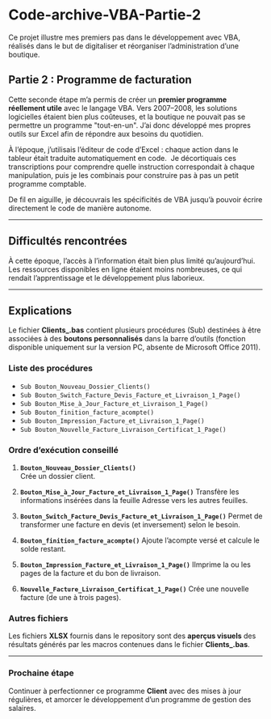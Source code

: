 # Code-archive-VBA-Partie-2

Ce projet illustre mes premiers pas dans le développement avec VBA, réalisés dans le but de digitaliser et réorganiser l’administration d’une boutique.

## Partie 2 : Programme de facturation

Cette seconde étape m’a permis de créer un **premier programme réellement utile** avec le langage VBA. Vers 2007–2008, les solutions logicielles étaient bien plus coûteuses, et la boutique ne pouvait pas se permettre un programme "tout-en-un". J’ai donc développé mes propres outils sur Excel afin de répondre aux besoins du quotidien.

À l’époque, j’utilisais l’éditeur de code d’Excel : chaque action dans le tableur était traduite automatiquement en code.  Je décortiquais ces transcriptions pour comprendre quelle instruction correspondait à chaque manipulation, puis je les combinais pour construire pas à pas un petit programme comptable.

De fil en aiguille, je découvrais les spécificités de VBA jusqu’à pouvoir écrire directement le code de manière autonome.

---

## Difficultés rencontrées

À cette époque, l’accès à l’information était bien plus limité qu’aujourd’hui. Les ressources disponibles en ligne étaient moins nombreuses, ce qui rendait l’apprentissage et le développement plus laborieux.

---

## Explications

Le fichier **Clients_.bas** contient plusieurs procédures (Sub) destinées à être associées à des **boutons personnalisés** dans la barre d’outils (fonction disponible uniquement sur la version PC, absente de Microsoft Office 2011).


### Liste des procédures

- `Sub Bouton_Nouveau_Dossier_Clients()`
- `Sub Bouton_Switch_Facture_Devis_Facture_et_Livraison_1_Page()`
- `Sub Bouton_Mise_à_Jour_Facture_et_Livraison_1_Page()`
- `Sub Bouton_finition_facture_acompte()`
- `Sub Bouton_Impression_Facture_et_Livraison_1_Page()`
- `Sub Bouton_Nouvelle_Facture_Livraison_Certificat_1_Page()`


### Ordre d’exécution conseillé

1. **`Bouton_Nouveau_Dossier_Clients()`**  
   Crée un dossier client.

2. **`Bouton_Mise_à_Jour_Facture_et_Livraison_1_Page()`** 
Transfère les informations insérées dans la feuille Adresse vers les autres feuilles.

3. **`Bouton_Switch_Facture_Devis_Facture_et_Livraison_1_Page()`** 
Permet de transformer une facture en devis (et inversement) selon le besoin.

4. **`Bouton_finition_facture_acompte()`** 
Ajoute l’acompte versé et calcule le solde restant.

5. **`Bouton_Impression_Facture_et_Livraison_1_Page()`** 
IImprime la ou les pages de la facture et du bon de livraison.

6. **`Nouvelle_Facture_Livraison_Certificat_1_Page()`** 
Crée une nouvelle facture (de une à trois pages).


### Autres fichiers
Les fichiers **XLSX** fournis dans le repository sont des **aperçus visuels** des résultats générés par les macros contenues dans le fichier **Clients_.bas**. 

---

### Prochaine étape  

Continuer à perfectionner ce programme **Client** avec des mises à jour régulières, et amorcer le développement d’un programme de gestion des salaires.  





